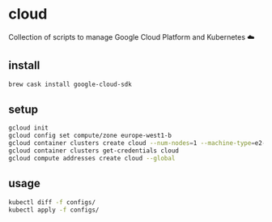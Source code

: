 # cloud

Collection of scripts to manage Google Cloud Platform and Kubernetes ☁️

## install

```sh
brew cask install google-cloud-sdk
```

## setup

```sh
gcloud init
gcloud config set compute/zone europe-west1-b
gcloud container clusters create cloud --num-nodes=1 --machine-type=e2-small
gcloud container clusters get-credentials cloud
gcloud compute addresses create cloud --global
```

## usage

```sh
kubectl diff -f configs/
kubectl apply -f configs/
```